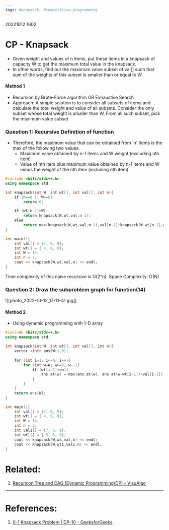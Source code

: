 ```yaml
---
tags: #knapsack, #competitive-programming
---
```

20221012 1602

# CP - Knapsack
- Given weight and values of n items, put these items in a knapsack of capacity W to get the maximum total value in the knapsack. 
- In other words, find out the maximum value subset of val[] such that sum of the weights of this subset is smaller than or equal to W.

#### Method 1
- Recursion by Brute-Force algorithm OR Exhaustive Search
- Approach: A simple solution is to consider all subsets of items and calculate the total weight and value of all subsets. Consider the only subset whose total weight is smaller than W, From all such subset, pick the maximum value subset
### Question 1: Recursive Definition of function
- Therefore, the maximum value that can be obtained from 'n' items is the max of the following two values.
	- Maximum value obtained by n-1 items and W weight (excluding nth item)
	- Value of nth item plus maximum value obtained by n-1 items and W minus the weight of the nth item (including nth item)
```cpp
#include <bits/stdc++.h>
using namespace std;

int knapsack(int W, int wt[], int val[], int n){
	if (n==0 || W==0)
		return 0;

	if (wt[n-1]>W)
		return knapsack(W,wt,val,n-1);
	else
		return max(knapsack(W,wt,val,n-1),val[n-1]+knapsack(W-wt[n-1],wt,val,n-1));
}

int main(){
	int val[] = {7, 6, 9};
	int wt[] = { 4, 6, 8};
	int W = 14;
	int n = 3;
	cout << knapsack(W,wt,val,n) << endl;
}

```
Time complexity of this naive recursive is O(2^n).
Space Complexity: O(N)

### Question 2: Draw the subproblem graph for function(14)
![[photo_2022-10-12_17-11-41.jpg]]


#### Method 2
- Using dynamic programming with 1-D array
```cpp
#include <bits/stdc++.h>
using namespace std;

int knapsack(int W, int wt[], int val[], int n){
	vector <int> ans(W+1,0);
	
	for (int i=1; i<=n; i++){
		for (int w=W; w>=0; w--){
			if (wt[i-1]<=w){
				ans.at(w) = max(ans.at(w), ans.at(w-wt[i-1])+val[i-1]);
			}		
		}		
	}
	return ans[W];
}

int main(){
	int val[] = {7, 6, 9};
	int wt[] = { 4, 6, 8};
	int W = 14;
	int n = 3;
	int val1[] = {7, 6, 9};
	int wt1[] = { 5, 6, 8};
	cout << knapsack(W,wt,val,n) << endl;
	cout << knapsack(W,wt1,val1,n) << endl;
}

```

# Related:
1. [Recursion Tree and DAG (Dynamic Programming/DP) - VisuAlgo](https://visualgo.net/en/recursion)

---
# References:
1. [0-1 Knapsack Problem | DP-10 - GeeksforGeeks](https://www.geeksforgeeks.org/0-1-knapsack-problem-dp-10/)
